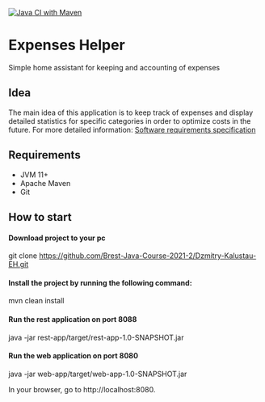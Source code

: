 [![Java CI with Maven](https://github.com/Brest-Java-Course-2021-2/Dzmitry-Kalustau-EH/actions/workflows/maven.yml/badge.svg)](https://github.com/Brest-Java-Course-2021-2/Dzmitry-Kalustau-EH/actions/workflows/maven.yml)

# Expenses Helper
Simple home assistant for keeping and accounting of expenses

## Idea
The main idea of this application is to keep track of expenses and display detailed statistics for specific categories in order to optimize costs in the future.
For more detailed information: [Software requirements specification](documentation/srs)

## Requirements
* JVM 11+
* Apache Maven
* Git

## How to start
#### Download project to your pc
git clone https://github.com/Brest-Java-Course-2021-2/Dzmitry-Kalustau-EH.git
#### Install the project by running the following command:
mvn clean install
#### Run the rest application on port 8088
java -jar rest-app/target/rest-app-1.0-SNAPSHOT.jar
#### Run the web application on port 8080
java -jar web-app/target/web-app-1.0-SNAPSHOT.jar 

In your browser, go to http://localhost:8080.